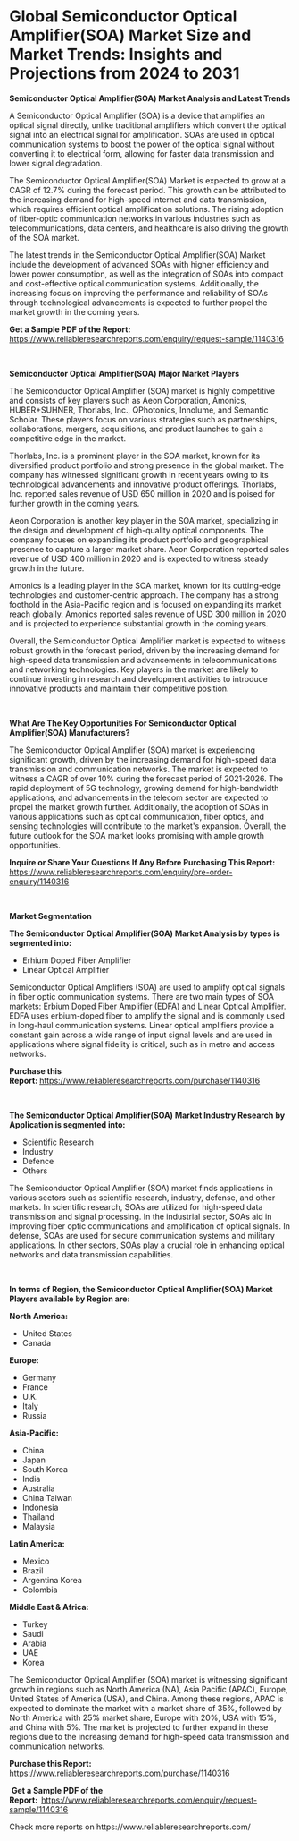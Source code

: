 <p><h1>Global Semiconductor Optical Amplifier(SOA) Market Size and Market Trends: Insights and Projections from 2024 to 2031</h1></p><p><strong>Semiconductor Optical Amplifier(SOA) Market Analysis and Latest Trends</strong></p>
<p><p>A Semiconductor Optical Amplifier (SOA) is a device that amplifies an optical signal directly, unlike traditional amplifiers which convert the optical signal into an electrical signal for amplification. SOAs are used in optical communication systems to boost the power of the optical signal without converting it to electrical form, allowing for faster data transmission and lower signal degradation.</p><p>The Semiconductor Optical Amplifier(SOA) Market is expected to grow at a CAGR of 12.7% during the forecast period. This growth can be attributed to the increasing demand for high-speed internet and data transmission, which requires efficient optical amplification solutions. The rising adoption of fiber-optic communication networks in various industries such as telecommunications, data centers, and healthcare is also driving the growth of the SOA market.</p><p>The latest trends in the Semiconductor Optical Amplifier(SOA) Market include the development of advanced SOAs with higher efficiency and lower power consumption, as well as the integration of SOAs into compact and cost-effective optical communication systems. Additionally, the increasing focus on improving the performance and reliability of SOAs through technological advancements is expected to further propel the market growth in the coming years.</p></p>
<p><strong>Get a Sample PDF of the Report:&nbsp;</strong> <a href="https://www.reliableresearchreports.com/enquiry/request-sample/1140316">https://www.reliableresearchreports.com/enquiry/request-sample/1140316</a></p>
<p>&nbsp;</p>
<p><strong>Semiconductor Optical Amplifier(SOA) Major Market Players</strong></p>
<p><p>The Semiconductor Optical Amplifier (SOA) market is highly competitive and consists of key players such as Aeon Corporation‎, Amonics, HUBER+SUHNER, Thorlabs, Inc., QPhotonics, Innolume, and Semantic Scholar. These players focus on various strategies such as partnerships, collaborations, mergers, acquisitions, and product launches to gain a competitive edge in the market.</p><p>Thorlabs, Inc. is a prominent player in the SOA market, known for its diversified product portfolio and strong presence in the global market. The company has witnessed significant growth in recent years owing to its technological advancements and innovative product offerings. Thorlabs, Inc. reported sales revenue of USD 650 million in 2020 and is poised for further growth in the coming years.</p><p>Aeon Corporation‎ is another key player in the SOA market, specializing in the design and development of high-quality optical components. The company focuses on expanding its product portfolio and geographical presence to capture a larger market share. Aeon Corporation‎ reported sales revenue of USD 400 million in 2020 and is expected to witness steady growth in the future.</p><p>Amonics is a leading player in the SOA market, known for its cutting-edge technologies and customer-centric approach. The company has a strong foothold in the Asia-Pacific region and is focused on expanding its market reach globally. Amonics reported sales revenue of USD 300 million in 2020 and is projected to experience substantial growth in the coming years.</p><p>Overall, the Semiconductor Optical Amplifier market is expected to witness robust growth in the forecast period, driven by the increasing demand for high-speed data transmission and advancements in telecommunications and networking technologies. Key players in the market are likely to continue investing in research and development activities to introduce innovative products and maintain their competitive position.</p></p>
<p>&nbsp;</p>
<p><strong>What Are The Key Opportunities For Semiconductor Optical Amplifier(SOA) Manufacturers?</strong></p>
<p><p>The Semiconductor Optical Amplifier (SOA) market is experiencing significant growth, driven by the increasing demand for high-speed data transmission and communication networks. The market is expected to witness a CAGR of over 10% during the forecast period of 2021-2026. The rapid deployment of 5G technology, growing demand for high-bandwidth applications, and advancements in the telecom sector are expected to propel the market growth further. Additionally, the adoption of SOAs in various applications such as optical communication, fiber optics, and sensing technologies will contribute to the market's expansion. Overall, the future outlook for the SOA market looks promising with ample growth opportunities.</p></p>
<p><strong>Inquire or Share Your Questions If Any Before Purchasing This Report:</strong> <a href="https://www.reliableresearchreports.com/enquiry/pre-order-enquiry/1140316">https://www.reliableresearchreports.com/enquiry/pre-order-enquiry/1140316</a></p>
<p>&nbsp;</p>
<p><strong>Market Segmentation</strong></p>
<p><strong>The Semiconductor Optical Amplifier(SOA) Market Analysis by types is segmented into:</strong></p>
<p><ul><li>Erhium Doped Fiber Amplifier</li><li>Linear Optical Amplifier</li></ul></p>
<p><p>Semiconductor Optical Amplifiers (SOA) are used to amplify optical signals in fiber optic communication systems. There are two main types of SOA markets: Erbium Doped Fiber Amplifier (EDFA) and Linear Optical Amplifier. EDFA uses erbium-doped fiber to amplify the signal and is commonly used in long-haul communication systems. Linear optical amplifiers provide a constant gain across a wide range of input signal levels and are used in applications where signal fidelity is critical, such as in metro and access networks.</p></p>
<p><strong>Purchase this Report:&nbsp;</strong><a href="https://www.reliableresearchreports.com/purchase/1140316">https://www.reliableresearchreports.com/purchase/1140316</a></p>
<p>&nbsp;</p>
<p><strong>The Semiconductor Optical Amplifier(SOA) Market Industry Research by Application is segmented into:</strong></p>
<p><ul><li>Scientific Research</li><li>Industry</li><li>Defence</li><li>Others</li></ul></p>
<p><p>The Semiconductor Optical Amplifier (SOA) market finds applications in various sectors such as scientific research, industry, defense, and other markets. In scientific research, SOAs are utilized for high-speed data transmission and signal processing. In the industrial sector, SOAs aid in improving fiber optic communications and amplification of optical signals. In defense, SOAs are used for secure communication systems and military applications. In other sectors, SOAs play a crucial role in enhancing optical networks and data transmission capabilities.</p></p>
<p>&nbsp;</p>
<p><strong>In terms of Region, the Semiconductor Optical Amplifier(SOA) Market Players available by Region are:</strong></p>
<p>
    <p> <strong> North America: </strong>
        <ul>
            <li>United States</li>
            <li>Canada</li>
        </ul>
        </p> 
    <p> <strong> Europe: </strong>
        <ul>
            <li>Germany</li>
            <li>France</li>
            <li>U.K.</li>
            <li>Italy</li>
            <li>Russia</li>
        </ul>
        </p> 
    <p> <strong> Asia-Pacific: </strong>
        <ul>
            <li>China</li>
            <li>Japan</li>
            <li>South Korea</li>
            <li>India</li>
            <li>Australia</li>
            <li>China Taiwan</li>
            <li>Indonesia</li>
            <li>Thailand</li>
            <li>Malaysia</li>
        </ul>
        </p> 
    <p> <strong> Latin America: </strong>
        <ul>
            <li>Mexico</li>
            <li>Brazil</li>
            <li>Argentina Korea</li>
            <li>Colombia</li>
        </ul>
        </p> 
    <p> <strong> Middle East & Africa: </strong>
        <ul>
            <li>Turkey</li>
            <li>Saudi</li>
            <li>Arabia</li>
            <li>UAE</li>
            <li>Korea</li>
        </ul>
    </p>
    </p>
<p><p>The Semiconductor Optical Amplifier (SOA) market is witnessing significant growth in regions such as North America (NA), Asia Pacific (APAC), Europe, United States of America (USA), and China. Among these regions, APAC is expected to dominate the market with a market share of 35%, followed by North America with 25% market share, Europe with 20%, USA with 15%, and China with 5%. The market is projected to further expand in these regions due to the increasing demand for high-speed data transmission and communication networks.</p></p>
<p><strong>Purchase this Report: </strong><a href="https://www.reliableresearchreports.com/purchase/1140316">https://www.reliableresearchreports.com/purchase/1140316</a></p>
<p>&nbsp;<strong>Get a Sample PDF of the Report:&nbsp;&nbsp;</strong><a href="https://www.reliableresearchreports.com/enquiry/request-sample/1140316">https://www.reliableresearchreports.com/enquiry/request-sample/1140316</a></p>
<p><strong></strong></p>
<p>Check more reports on https://www.reliableresearchreports.com/</p>